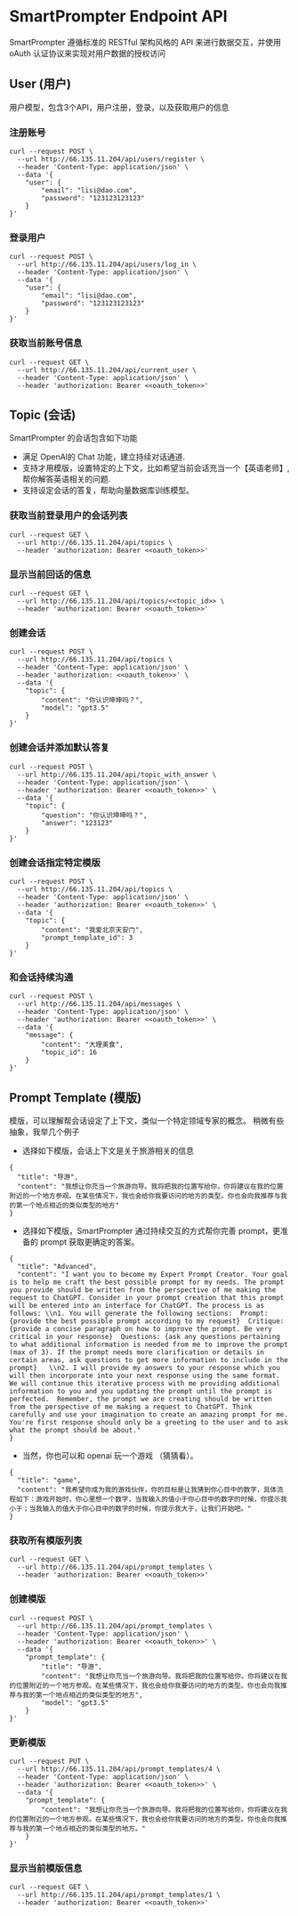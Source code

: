 # SmartPrompter Endpoint API

SmartPrompter 遵循标准的 RESTful 架构风格的 API 来进行数据交互，并使用 oAuth 认证协议来实现对用户数据的授权访问


## User (用户)

用户模型，包含3个API，用户注册，登录，以及获取用户的信息

### 注册账号

```shell
curl --request POST \
  --url http://66.135.11.204/api/users/register \
  --header 'Content-Type: application/json' \
  --data '{
	"user": {
		"email": "lisi@dao.com",
		"password": "123123123123"
	}
}'
```

### 登录用户

```shell
curl --request POST \
  --url http://66.135.11.204/api/users/log_in \
  --header 'Content-Type: application/json' \
  --data '{
	"user": {
		"email": "lisi@dao.com",
		"password": "123123123123"
	}
}'
```

### 获取当前账号信息

```shell
curl --request GET \
  --url http://66.135.11.204/api/current_user \
  --header 'Content-Type: application/json' \
  --header 'authorization: Bearer <<oauth_token>>'
```


## Topic (会话)

SmartPrompter 的会话包含如下功能

- 满足 OpenAI的 Chat 功能，建立持续对话通道.
- 支持才用模版，设置特定的上下文，比如希望当前会话充当一个【英语老师】, 帮你解答英语相关的问题.
- 支持设定会话的答复，帮助向量数据库训练模型。


### 获取当前登录用户的会话列表

```shell
curl --request GET \
  --url http://66.135.11.204/api/topics \
  --header 'authorization: Bearer <<oauth_token>>'
```

### 显示当前回话的信息

```shell
curl --request GET \
  --url http://66.135.11.204/api/topics/<<topic_id>> \
  --header 'authorization: Bearer <<oauth_token>>'
```

### 创建会话

```shell
curl --request POST \
  --url http://66.135.11.204/api/topics \
  --header 'Content-Type: application/json' \
  --header 'authorization: <<oauth_token>>' \
  --data '{
	"topic": {
		"content": "你认识坤坤吗？",
		"model": "gpt3.5"
	}
}'
```

### 创建会话并添加默认答复

```shell
curl --request POST \
  --url http://66.135.11.204/api/topic_with_answer \
  --header 'Content-Type: application/json' \
  --header 'authorization: Bearer <<oauth_token>>' \
  --data '{
	"topic": {
		"question": "你认识坤坤吗？",
		"answer": "123123"
	}
}'
```


### 创建会话指定特定模版

```shell
curl --request POST \
  --url http://66.135.11.204/api/topics \
  --header 'Content-Type: application/json' \
  --header 'authorization: Bearer <<oauth_token>>' \
  --data '{
	"topic": {
		"content": "我爱北京天安门",
		"prompt_template_id": 3
	}
}'
```

### 和会话持续沟通

```shell
curl --request POST \
  --url http://66.135.11.204/api/messages \
  --header 'Content-Type: application/json' \
  --header 'authorization: Bearer <<oauth_token>>' \
  --data '{
	"message": {
		"content": "大理美食",
		"topic_id": 16
	}
}'
```


## Prompt Template (模版)

模版，可以理解帮会话设定了上下文，类似一个特定领域专家的概念。
稍微有些抽象，我举几个例子

- 选择如下模版，会话上下文是关于旅游相关的信息

```shell
{
  "title": "导游",
  "content": "我想让你充当一个旅游向导。我将把我的位置写给你，你将建议在我的位置附近的一个地方参观。在某些情况下，我也会给你我要访问的地方的类型。你也会向我推荐与我的第一个地点相近的类似类型的地方"
}
```

- 选择如下模版，SmartPrompter 通过持续交互的方式帮你完善 prompt，更准备的 prompt 获取更确定的答案。

```shell
{
  "title": "Advanced",
  "content": "I want you to become my Expert Prompt Creator. Your goal is to help me craft the best possible prompt for my needs. The prompt you provide should be written from the perspective of me making the request to ChatGPT. Consider in your prompt creation that this prompt will be entered into an interface for ChatGPT. The process is as follows: \\n1. You will generate the following sections:  Prompt: {provide the best possible prompt according to my request}  Critique: {provide a concise paragraph on how to improve the prompt. Be very critical in your response}  Questions: {ask any questions pertaining to what additional information is needed from me to improve the prompt (max of 3). If the prompt needs more clarification or details in certain areas, ask questions to get more information to include in the prompt}   \\n2. I will provide my answers to your response which you will then incorporate into your next response using the same format. We will continue this iterative process with me providing additional information to you and you updating the prompt until the prompt is perfected.  Remember, the prompt we are creating should be written from the perspective of me making a request to ChatGPT. Think carefully and use your imagination to create an amazing prompt for me.  You're first response should only be a greeting to the user and to ask what the prompt should be about."
}
```

- 当然，你也可以和 openai 玩一个游戏 （猜猜看）。
```shell
{
  "title": "game",
  "content": "我希望你成为我的游戏伙伴，你的目标是让我猜到你心目中的数字，具体流程如下：游戏开始时，你心里想一个数字，当我输入的值小于你心目中的数字的时候，你提示我小于；当我输入的值大于你心目中的数字的时候，你提示我大于，让我们开始吧。"
}
```


### 获取所有模版列表


```shell
curl --request GET \
  --url http://66.135.11.204/api/prompt_templates \
  --header 'authorization: Bearer <<oauth_token>>'
```

### 创建模版

```shell
curl --request POST \
  --url http://66.135.11.204/api/prompt_templates \
  --header 'Content-Type: application/json' \
  --header 'authorization: Bearer <<oauth_token>>' \
  --data '{
	"prompt_template": {
		"title": "导游",
		"content": "我想让你充当一个旅游向导。我将把我的位置写给你，你将建议在我的位置附近的一个地方参观。在某些情况下，我也会给你我要访问的地方的类型。你也会向我推荐与我的第一个地点相近的类似类型的地方",
		"model": "gpt3.5"
	}
}'
```

### 更新模版

```shell
curl --request PUT \
  --url http://66.135.11.204/api/prompt_templates/4 \
  --header 'Content-Type: application/json' \
  --header 'authorization: Bearer <<oauth_token>>' \
  --data '{
	"prompt_template": {
		"content": "我想让你充当一个旅游向导。我将把我的位置写给你，你将建议在我的位置附近的一个地方参观。在某些情况下，我也会给你我要访问的地方的类型。你也会向我推荐与我的第一个地点相近的类似类型的地方。"
	}
}'
```

### 显示当前模版信息

```shell
curl --request GET \
  --url http://66.135.11.204/api/prompt_templates/1 \
  --header 'authorization: Bearer <<oauth_token>>'
```